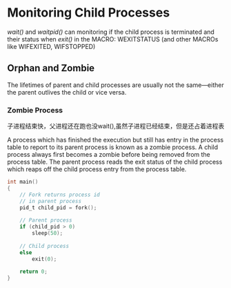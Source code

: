 # Monitoring Child Processes

*wait()* and *waitpid()* can monitoring if the child process is terminated and their status when *exit()* in the MACRO: WEXITSTATUS (and other MACROs like WIFEXITED, WIFSTOPPED)

## Orphan and Zombie

The lifetimes of parent and child processes are usually not the same—either the
parent outlives the child or vice versa.

### Zombie Process
子进程结束快，父进程还在跑也没wait(),虽然子进程已经结束，但是还占着进程表

A process which has finished the execution but still has entry in the process table to report to its parent process is known as a zombie process. A child process always first becomes a zombie before being removed from the process table. The parent process reads the exit status of the child process which reaps off the child process entry from the process table.
```c
int main()
{
    // Fork returns process id
    // in parent process
    pid_t child_pid = fork();
 
    // Parent process 
    if (child_pid > 0)
        sleep(50);
 
    // Child process
    else       
        exit(0);
 
    return 0;
}
```